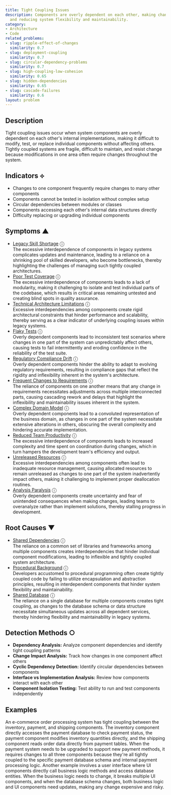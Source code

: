 ```yaml
---
title: Tight Coupling Issues
description: Components are overly dependent on each other, making changes difficult
  and reducing system flexibility and maintainability.
category:
- Architecture
- Code
related_problems:
- slug: ripple-effect-of-changes
  similarity: 0.7
- slug: deployment-coupling
  similarity: 0.7
- slug: circular-dependency-problems
  similarity: 0.7
- slug: high-coupling-low-cohesion
  similarity: 0.65
- slug: hidden-dependencies
  similarity: 0.65
- slug: cascade-failures
  similarity: 0.6
layout: problem
---
```


## Description

Tight coupling issues occur when system components are overly dependent on each other's internal implementations, making it difficult to modify, test, or replace individual components without affecting others. Tightly coupled systems are fragile, difficult to maintain, and resist change because modifications in one area often require changes throughout the system.


## Indicators ⟡

- Changes to one component frequently require changes to many other components
- Components cannot be tested in isolation without complex setup
- Circular dependencies between modules or classes
- Components accessing each other's internal data structures directly
- Difficulty replacing or upgrading individual components


## Symptoms ▲

- [Legacy Skill Shortage](legacy-skill-shortage.md) <span class="info-tooltip" title="Confidence: 0.455, Strength: 0.703">ⓘ</span>
<br/>  The excessive interdependence of components in legacy systems complicates updates and maintenance, leading to a reliance on a shrinking pool of skilled developers, who become bottlenecks, thereby highlighting the challenges of managing such tightly coupled architectures.
- [Poor Test Coverage](poor-test-coverage.md) <span class="info-tooltip" title="Confidence: 0.447, Strength: 0.678">ⓘ</span>
<br/>  The excessive interdependence of components leads to a lack of modularity, making it challenging to isolate and test individual parts of the codebase, which results in critical areas remaining untested and creating blind spots in quality assurance.
- [Technical Architecture Limitations](technical-architecture-limitations.md) <span class="info-tooltip" title="Confidence: 0.444, Strength: 0.672">ⓘ</span>
<br/>  Excessive interdependencies among components create rigid architectural constraints that hinder performance and scalability, thereby serving as a clear indicator of underlying coupling issues within legacy systems.
- [Flaky Tests](flaky-tests.md) <span class="info-tooltip" title="Confidence: 0.412, Strength: 0.701">ⓘ</span>
<br/>  Overly dependent components lead to inconsistent test scenarios where changes in one part of the system can unpredictably affect others, causing tests to fail intermittently and eroding confidence in the reliability of the test suite.
- [Regulatory Compliance Drift](regulatory-compliance-drift.md) <span class="info-tooltip" title="Confidence: 0.393, Strength: 0.632">ⓘ</span>
<br/>  Overly dependent components hinder the ability to adapt to evolving regulatory requirements, resulting in compliance gaps that reflect the rigidity and inflexibility inherent in the system's architecture.
- [Frequent Changes to Requirements](frequent-changes-to-requirements.md) <span class="info-tooltip" title="Confidence: 0.379, Strength: 0.595">ⓘ</span>
<br/>  The reliance of components on one another means that any change in requirements necessitates adjustments across multiple interconnected parts, causing cascading rework and delays that highlight the inflexibility and maintainability issues inherent in the system.
- [Complex Domain Model](complex-domain-model.md) <span class="info-tooltip" title="Confidence: 0.372, Strength: 0.607">ⓘ</span>
<br/>  Overly dependent components lead to a convoluted representation of the business domain, as changes in one part of the system necessitate extensive alterations in others, obscuring the overall complexity and hindering accurate implementation.
- [Reduced Team Productivity](reduced-team-productivity.md) <span class="info-tooltip" title="Confidence: 0.362, Strength: 0.645">ⓘ</span>
<br/>  The excessive interdependence of components leads to increased complexity and time spent on coordination during changes, which in turn hampers the development team's efficiency and output.
- [Unreleased Resources](unreleased-resources.md) <span class="info-tooltip" title="Confidence: 0.355, Strength: 0.623">ⓘ</span>
<br/>  Excessive interdependencies among components often lead to inadequate resource management, causing allocated resources to remain unreleased as changes to one part of the system inadvertently impact others, making it challenging to implement proper deallocation routines.
- [Analysis Paralysis](analysis-paralysis.md) <span class="info-tooltip" title="Confidence: 0.313, Strength: 0.708">ⓘ</span>
<br/>  Overly dependent components create uncertainty and fear of unintended consequences when making changes, leading teams to overanalyze rather than implement solutions, thereby stalling progress in development.

## Root Causes ▼

- [Shared Dependencies](shared-dependencies.md) <span class="info-tooltip" title="Confidence: 0.357, Strength: 0.970">ⓘ</span>
<br/>  The reliance on a common set of libraries and frameworks among multiple components creates interdependencies that hinder individual component modifications, leading to inflexible and tightly coupled system architecture.
- [Procedural Background](procedural-background.md) <span class="info-tooltip" title="Confidence: 0.312, Strength: 0.958">ⓘ</span>
<br/>  Developers accustomed to procedural programming often create tightly coupled code by failing to utilize encapsulation and abstraction principles, resulting in interdependent components that hinder system flexibility and maintainability.
- [Shared Database](shared-database.md) <span class="info-tooltip" title="Confidence: 0.311, Strength: 0.959">ⓘ</span>
<br/>  The reliance on a single database for multiple components creates tight coupling, as changes to the database schema or data structure necessitate simultaneous updates across all dependent services, thereby hindering flexibility and maintainability in legacy systems.

## Detection Methods ○

- **Dependency Analysis:** Analyze component dependencies and identify tight coupling patterns
- **Change Impact Analysis:** Track how changes in one component affect others
- **Cyclic Dependency Detection:** Identify circular dependencies between components
- **Interface vs Implementation Analysis:** Review how components interact with each other
- **Component Isolation Testing:** Test ability to run and test components independently


## Examples

An e-commerce order processing system has tight coupling between the inventory, payment, and shipping components. The inventory component directly accesses the payment database to check payment status, the payment component modifies inventory quantities directly, and the shipping component reads order data directly from payment tables. When the payment system needs to be upgraded to support new payment methods, it requires changes to all three components because they're all tightly coupled to the specific payment database schema and internal payment processing logic. Another example involves a user interface where UI components directly call business logic methods and access database entities. When the business logic needs to change, it breaks multiple UI components, and when the database schema changes, both business logic and UI components need updates, making any change expensive and risky.

